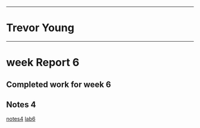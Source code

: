 
---
# Trevor Young
---
# week Report 6
## Completed work for week 6
## Notes 4
[notes4](notes4.md)
[lab6](lab6.md)
